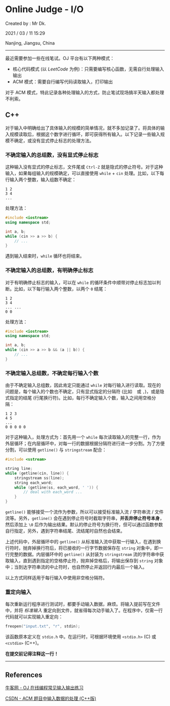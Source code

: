 # Online Judge - I/O

Created by : Mr Dk.

2021 / 03 / 11 15:29

Nanjing, Jiangsu, China

---

最近需要参加一些在线笔试。OJ 平台有以下两种模式：

- 核心代码模式 (以 *LeetCode* 为例)：只需要编写核心函数，无需自行处理输入输出
- ACM 模式：需要自行编写代码读取输入，打印输出

对于 ACM 模式，特此记录各种处理输入的方式，防止笔试现场搞半天输入都处理不利索。

## C++

对于输入中明确给出了具体输入的规模的简单情况，就不多加记录了。将具体的输入规模读取后，根据这个数字进行循环，即可获得所有输入。以下记录一些输入规模不确定，或没有显式停止标志的处理方法。

### 不确定输入的总组数，没有显式停止标志

这种输入没有显式的停止标志，文件尾或 `Ctrl-Z` 就是隐式的停止符号。对于这种输入，如果每组输入的规模确定，可以直接使用 `while` + `cin` 处理。比如，以下每行输入两个整数，输入组数不确定：

```
1 2
3 4
...
```

处理方法：

```c++
#include <iostream>
using namespace std;

int a, b;
while (cin >> a >> b) {
    // ...
}
```

遇到输入结束时，`while` 循环也将结束。

### 不确定输入的总组数，有明确停止标志

对于有明确停止标志的输入，可以在 `while` 的循环条件中顺带对停止标志加以判断。比如，以下每行输入两个整数，以两个 `0` 结尾：

```
1 2
3 4
... ...
0 0 
```

处理方法：

```c++
#include <iostream>
using namespace std;

int a, b;
while (cin >> a >> b && (a || b)) {
    // ...
}
```

### 不确定输入总组数，不确定每行输入个数

由于不确定输入总组数，因此肯定只能通过 `while` 对每行输入进行读取。现在的问题是，每个输入的个数也不确定，只有显式指定的分隔符 (比如 ` ` 或 `,`)，或是隐式指定的结尾 (行尾换行符)。比如，每行不确定输入个数，输入之间用空格分隔：

```
1 2 3
4 5
...
0 0 0 0 0
```

对于这种输入，处理方式为：首先用一个 `while` 每次读取输入的完整一行，作为外层循环；在内层循环中，对每一行的数据根据分隔符进行进一步分割。为了方便分割，可以使用 `getline()` 与 `stringstream` 配合：

```c++
#include <sstream>

string line;
while (getline(cin, line)) {
    stringstream ss(line);
    string each_word;
    while (getline(ss, each_word, ' ')) {
        // deal with each_word ...
    }
}
```

`getline()` 能够接受一个流作为参数，所以可以接受标准输入流 / 字符串流 / 文件流等。另外，`getline()` 会在遇到停止符号时截取字符串，**并丢弃停止符号本身**，然后添加上 `\0` 后作为输出结果。默认的停止符号为换行符，但可以通过函数参数自行指定，另外，遇到字符串结尾、流结尾时自然也会结束。

上述代码中，外层循环中的 `getline()` 从标准输入流中获取一行输入，在遇到换行符时，抛弃掉换行符后，将已接收的一行字节数据保存在 `string` 对象中，即一行完整的数据。内层循环中的 `getline()` 从封装为 `stringstream` 流的字符串中获取输入，直到遇到指定的空格停止符，抛弃掉空格后，将输出保存到 `string` 对象中；当到达字符串流的中止符时，也自然停止并返回行内最后一个输入。

以上方式同样适用于每行输入中使用非空格分隔符。

### 重定向输入

每次重新运行程序进行测试时，都要手动输入数据，麻烦。将输入提前写在文件中，并将 *标准输入* 重定向到文件，就省得每次动手输入了。在程序中，仅需一行代码就可以实现输入重定向：

```c++
freopen("input.txt", "r", stdin);
```

该函数原本定义在 `stdio.h` 中。在运行时，可根据环境使用 `<stdio.h>` (C) 或 `<cstdio>` (C++)。

**在提交前记得注释这一行！**

---

## References

[牛客网 - OJ 在线编程常见输入输出练习](https://www.nowcoder.com/test/27976983/summary)

[CSDN - ACM 题目中输入数据的处理 (C++版)](https://blog.csdn.net/sxhelijian/article/details/8978850)


